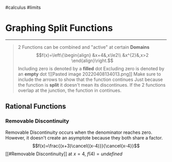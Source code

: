 #calculus 
#limits
# Graphing Split Functions
---
> 2 Functions can be combined and "active" at certain **Domains**
> $$f(x)=\left\{\begin{align}
&x+4&,x\le2\\
&x^{2}&,x>2
\end{align}\right.$$
> Including zero is denoted by a **filled** dot
> Excluding zero is denoted by an **empty** dot
> ![[Pasted image 20220408134013.png]]
> Make sure to include the arrows to show that the function continues
> Just because the function is **split** it doesn't mean its discontinues.
> If the 2 functions overlap at the junction, the function in continues.

## Rational Functions
### Removable Discontinuity
Removable Discontinuity occurs when the denominator reaches zero. However, it doesn't create an asymptote because they both share a factor.
$$f(x)=\frac{(x+3)\cancel{(x-4)}}{\cancel{x-4}}$$
[[#Removable Discontinuity]] at $x=4$, $f(4)=undefined$

